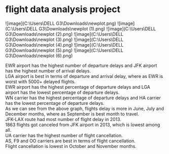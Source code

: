 # flight data analysis project

![image](C:\Users\DELL G3\Downloads\newplot.png)
![image](C:\Users\DELL G3\Downloads\newplot (1).png)
![image](C:\Users\DELL G3\Downloads\newplot (2).png)
![image](C:\Users\DELL G3\Downloads\newplot (3).png)
![image](C:\Users\DELL G3\Downloads\newplot (4).png)
![image](C:\Users\DELL G3\Downloads\newplot (5).png)
![image](C:\Users\DELL G3\Downloads\newplot (6).png)

<p>EWR airport has the highest number of departure delays and JFK airport has the highest number of arrival delays.</br>
LGA airport is best in terms of departure and arrival delay, where as EWR is worst with 5000+ delayed flights.
</br>
EWR airport has the highest percentage of departure delays and LGA airport has the lowest percentage of departure delays.
</br>
WN carrier has the highest percentage of departure delays and HA carrier has the lowest percentage of departure delays.
</br>
As we can see from the above graph, flights delay is more in June, July and December months, where as September is best month to travel.
</br>
JFK-LAX route had most number of flight delay in 2013.
</br>
1863 flights got canceled from JFK airport in 2013, which is lowest among all.
</br>
UA carrier has the highest number of flight cancellation.
</br>
AS, F9 and OO carriers are best in terms of flight cancellation.
</br>
Flight cancellation is lowest in October and November months.<p>
